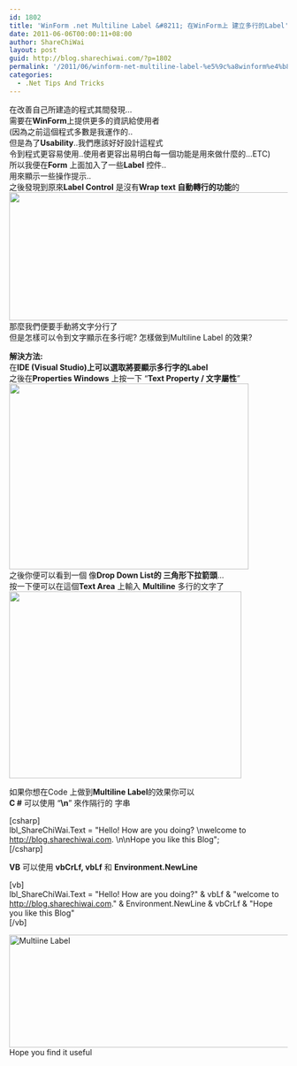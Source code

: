 ```yaml
---
id: 1802
title: 'WinForm .net Multiline Label &#8211; 在WinForm上 建立多行的Label'
date: 2011-06-06T00:00:11+08:00
author: ShareChiWai
layout: post
guid: http://blog.sharechiwai.com/?p=1802
permalink: '/2011/06/winform-net-multiline-label-%e5%9c%a8winform%e4%b8%8a-%e5%bb%ba%e7%ab%8b%e5%a4%9a%e8%a1%8c%e7%9a%84label/'
categories:
  - .Net Tips And Tricks
---
```

在改善自己所建造的程式其間發現&#8230;  
需要在**WinForm**上提供更多的資訊給使用者  
(因為之前這個程式多數是我運作的..  
但是為了**Usability**..我們應該好好設計這程式  
令到程式更容易使用..使用者更容出易明白每一個功能是用來做什麼的&#8230;ETC)  
所以我便在**Form** 上面加入了一些**Label** 控件..  
用來顯示一些操作提示..  
之後發現到原來**Label Control** 是沒有**Wrap text 自動轉行的功能**的  
[<img class="alignnone" title="Single line Label" src="https://i0.wp.com/api.photoshop.com/v1.0/accounts/aa9037104a014abbb11ad4bd58324b91/assets/75d7dec0de504facb3704d3c4f533292/renditions/fullsize.jpg?resize=552%2C232" alt="" width="552" height="232" data-recalc-dims="1" />](https://i0.wp.com/api.photoshop.com/v1.0/accounts/aa9037104a014abbb11ad4bd58324b91/assets/75d7dec0de504facb3704d3c4f533292/renditions/fullsize.jpg)  
那麼我們便要手動將文字分行了  
但是怎樣可以令到文字顯示在多行呢? 怎樣做到Multiline Label 的效果?

**解決方法:**  
在**IDE (Visual Studio)**上可以選取將要顯示多行字的**Label**  
之後在**Properties Windows** 上按一下 &#8220;**Text Property / 文字屬性**&#8221;  
[<img class="alignnone" title="Properties Windows - Label Control Text Properties" src="https://i1.wp.com/api.photoshop.com/v1.0/accounts/aa9037104a014abbb11ad4bd58324b91/assets/d9320df61dd0466a89b3c1da630cd643/renditions/fullsize.jpg?resize=433%2C336" alt="" width="433" height="336" data-recalc-dims="1" />](https://i1.wp.com/api.photoshop.com/v1.0/accounts/aa9037104a014abbb11ad4bd58324b91/assets/d9320df61dd0466a89b3c1da630cd643/renditions/fullsize.jpg)  
之後你便可以看到一個 像**Drop Down List的 三角形下拉箭頭**&#8230;  
按一下便可以在這個**Text Area** 上輸入 **Multiline** 多行的文字了  
[<img class="alignnone" title="Label Text Properties allow to add Multiline text" src="https://i1.wp.com/api.photoshop.com/v1.0/accounts/aa9037104a014abbb11ad4bd58324b91/assets/e3bf08487dde4ceeb13c41b4990e834e/renditions/fullsize.jpg?resize=420%2C338" alt="" width="420" height="338" data-recalc-dims="1" />](https://i1.wp.com/api.photoshop.com/v1.0/accounts/aa9037104a014abbb11ad4bd58324b91/assets/e3bf08487dde4ceeb13c41b4990e834e/renditions/fullsize.jpg)

如果你想在Code 上做到**Multiline Label**的效果你可以  
**C #** 可以使用 &#8220;**\n**&#8221; 來作隔行的 字串

[csharp]  
lbl_ShareChiWai.Text = "Hello! How are you doing? \nwelcome to http://blog.sharechiwai.com. \n\nHope you like this Blog";  
[/csharp]

**VB** 可以使用 **vbCrLf, vbLf** 和 **Environment.NewLine**

[vb]  
lbl_ShareChiWai.Text = "Hello! How are you doing?" & vbLf & "welcome to http://blog.sharechiwai.com." & Environment.NewLine & vbCrLf & "Hope you like this Blog"  
[/vb]

[<img class="alignnone" src="https://i1.wp.com/api.photoshop.com/v1.0/accounts/aa9037104a014abbb11ad4bd58324b91/assets/50b44b20f6664bdc988d08cd4b874525/renditions/fullsize.jpg?resize=581%2C204" alt="Multiine Label" width="581" height="204" data-recalc-dims="1" />](https://i1.wp.com/api.photoshop.com/v1.0/accounts/aa9037104a014abbb11ad4bd58324b91/assets/50b44b20f6664bdc988d08cd4b874525/renditions/fullsize.jpg)  
Hope you find it useful

&nbsp;